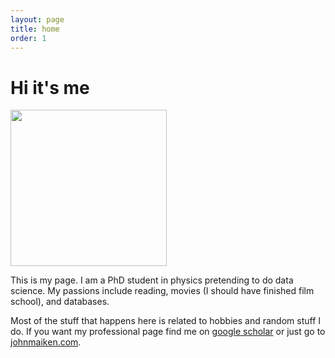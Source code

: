 ```yaml
---
layout: page
title: home
order: 1
---
```


# Hi it's me

<img src="https://i.imgur.com/POQODZA.jpg" width="250" />

This is my page. I am a PhD student in physics pretending to do data science. My passions include reading, movies (I should have finished film school), and databases.

Most of the stuff that happens here is related to hobbies and random stuff I do. If you want my professional page find me on [google scholar](https://scholar.google.no/citations?user=OFBaoZEAAAAJ&hl=en) or just go to [johnmaiken.com](http://johnmaiken.com).

